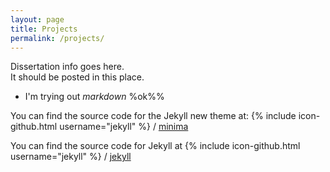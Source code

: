 ```yaml
---
layout: page
title: Projects
permalink: /projects/
---
```


Dissertation info goes here.  
It should be posted in this place.  
- I'm trying out *markdown* %ok%%


You can find the source code for the Jekyll new theme at:
{% include icon-github.html username="jekyll" %} /
[minima](https://github.com/jekyll/minima)

You can find the source code for Jekyll at
{% include icon-github.html username="jekyll" %} /
[jekyll](https://github.com/jekyll/jekyll)
